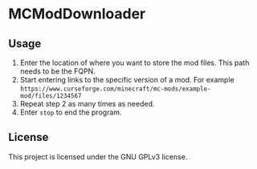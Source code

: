 # MCModDownloader

## Usage
1) Enter the location of where you want to store the mod files. This path needs to be the FQPN.
2) Start entering links to the specific version of a mod. For example `https://www.curseforge.com/minecraft/mc-mods/example-mod/files/1234567`
3) Repeat step 2 as many times as needed.
4) Enter `stop` to end the program.

## License
This project is licensed under the GNU GPLv3 license.
